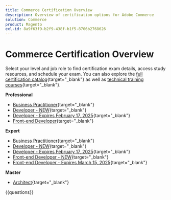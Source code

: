 ```yaml
---
title: Commerce Certification Overview
description: Overview of certification options for Adobe Commerce
solution: Commerce
product: Magento
exl-id: 8a9f63f9-b2f9-438f-b1f5-8706b2768626
---
```

# Commerce Certification Overview

Select your level and job role to find certification exam details, access study resources, and schedule your exam. You can also explore the [full certification catalog](https://certification.adobe.com/certifications){target="_blank"} as well as [technical training courses](https://certification.adobe.com/courses/?/courses){target="_blank"}.

**Professional**

* [Business Practitioner](https://certification.adobe.com/certification/business-practitioner-professional){target="_blank"} <!--AD0-E712-->
* [Developer - NEW](https://certification.adobe.com/certification/adobe-commerce-developer-professional-v2){target="_blank"} <!--AD0-E724-->
* [Developer - Expires February 17, 2025](https://certification.adobe.com/certification/commerce-developer-professional){target="_blank"} <!--AD0-E717-->
* [Front-end Developer](https://certification.adobe.com/certification/front-end-developer-professional){target="_blank"} <!--AD0-E721-->

**Expert**

* [Business Practitioner](https://certification.adobe.com/certification/adobe-commerce-business-practitioner-expert){target="_blank"} <!--AD0-E708-->
* [Developer - NEW](https://certification.adobe.com/certification/adobe-commerce-developer-expert-v2){target="_blank"} <!--AD0-E716-->
* [Developer - Expires February 17, 2025](https://certification.adobe.com/certification/adobe-commerce-developer-expert){target="_blank"} <!--AD0-E716-->
* [Front-end Developer - NEW](https://certification.adobe.com/certification/front-end-developer-expert-v2){target="_blank"} <!--AD0-E727-->
* [Front-end Developer - Expires March 15, 2025](https://certification.adobe.com/certification/front-end-developer-expert){target="_blank"} <!--AD0-E720-->

**Master**

* [Architect](https://certification.adobe.com/certification/commerce-architect-master){target="_blank"} <!--AD0-E722-->

{{questions}}


